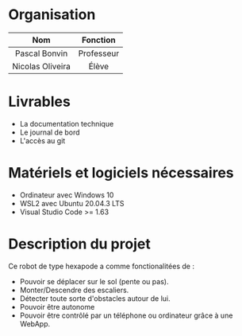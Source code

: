 # Organisation

| Nom|Fonction |
|:-:|:-:|
| Pascal Bonvin | Professeur |
| Nicolas Oliveira | Élève |

# Livrables

- La documentation technique
- Le journal de bord
- L'accès au git

# Matériels et logiciels nécessaires

- Ordinateur avec Windows 10
- WSL2 avec Ubuntu 20.04.3 LTS
- Visual Studio Code >= 1.63

# Description du projet

Ce robot de type hexapode a comme fonctionalitées de :

- Pouvoir se déplacer sur le sol (pente ou pas).
- Monter/Descendre des escaliers.
- Détecter toute sorte d'obstacles autour de lui.
- Pouvoir être autonome
- Pouvoir être contrôlé par un téléphone ou ordinateur grâce à une WebApp.